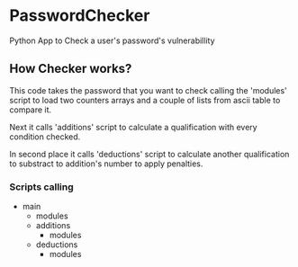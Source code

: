 # PasswordChecker

Python App to Check a user's password's vulnerabillity

## How Checker works?

This code takes the password that you want to check calling the 'modules' script to load two counters arrays and a couple of lists from ascii table to compare it.

Next it calls 'additions' script to calculate a qualification with every condition checked.

In second place it calls 'deductions' script to calculate another qualification to substract to addition's number to apply penalties.

### Scripts calling

- main
  - modules
  - additions
    - modules
  - deductions
    - modules
